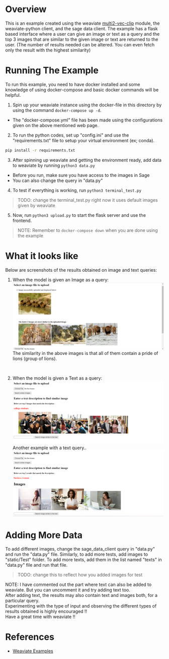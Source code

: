 # Overview
This is an example created using the weaviate [multi2-vec-clip](https://weaviate.io/developers/weaviate/v1.11.0/retriever-vectorizer-modules/multi2vec-clip.html) module, the weaviate-python client, and the sage data client. The example has a flask based interface where a user can give an image or text as a query and the top 3 images that are similar to the given image or text are returned to the user. (The number of results needed can be altered. You can even fetch only the result with the highest similarity)

# Running The Example
To run this example, you need to have docker installed and some knowledge of using docker-compose and basic docker commands will be helpful.<br>
1. Spin up your weaviate instance using the docker-file in this directory by using the command `docker-compose up -d`.
  - The "docker-compose.yml" file has been made using the configurations given on the above mentioned web page.
2. To run the python codes, set up "config.ini" and use the "requirements.txt" file to setup your virtual environment (ex; conda).
  ```sh
  pip install -r requirements.txt
  ```
3. After spinning up weaviate and getting the environment ready, add data to weaviate by running `python3 data.py`
  - Before you run, make sure you have access to the images in Sage
  - You can also change the query in "data.py"
4. To test if everything is working, run `python3 terminal_test.py`
>TODO: change the terminal_test.py right now it uses default images given by weaviate
5. Now, run `python3 upload.py` to start the flask server and use the frontend.
>NOTE: Remember to `docker-compose down` when you are done using the example 
# What it looks like
Below are screenshots of the results obtained on image and text queries:

1. When the model is given an Image as a query:
![image](demo_images/pride.png)
The similarity in the above images is that all of them contain a pride of lions (group of lions).
<br>

2. When the model is given a Text as a query:
![image](demo_images/college_students.png)
Another example with a text query..
![image](demo_images/businesswoman.png)

# Adding More Data
To add different images, change the sage_data_client query in "data.py" and run the "data.py" file.
Similarly, to add more tests, add images to "static/Test" folder.
To add more texts, add them in the list named "texts" in "data.py" file and run that file.
> TODO: change this to reflect how you added images for test <br>

NOTE: I have commented out the part where text can also be added to weaviate. But you can uncomment it and try adding text too. <br>
After adding text, the results may also contain text and images both, for a particular query.<br>
Experimenting with the type of input and observing the different types of results obtained is highly encouraged !!<br>
Have a great time with weaviate !!<br>


# References
- [Weaviate Examples](https://github.com/weaviate/weaviate-examples/tree/main)
